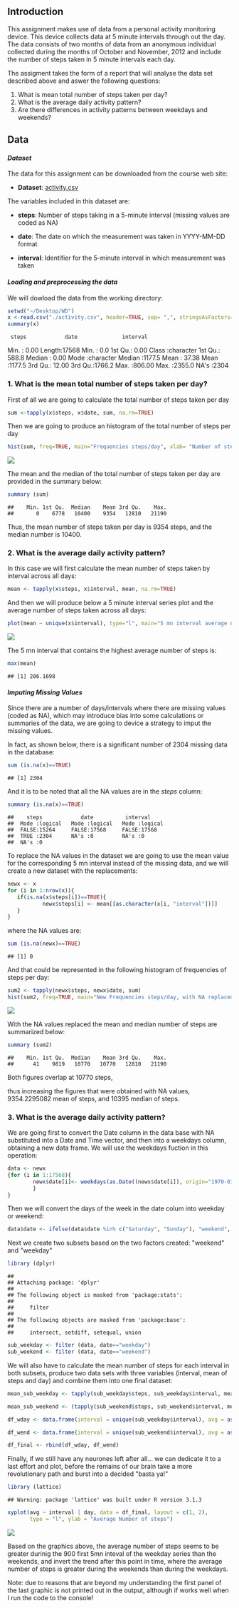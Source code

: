Introduction
------------

This assignment makes use of data from a personal activity monitoring device. This device collects data at 5 minute intervals through out the day. The data consists of two months of data from an anonymous individual collected during the months of October and November, 2012 and include the number of steps taken in 5 minute intervals each day.

The assigment takes the form of a report that will analyse the data set described above and aswer the following questions:

1.  What is mean total number of steps taken per day?
2.  What is the average daily activity pattern?
3.  Are there differences in activity patterns between weekdays and weekends?

Data
----

#### *Dataset*

The data for this assignment can be downloaded from the course web site:

-   **Dataset**: [activity.csv](https://d396qusza40orc.cloudfront.net/repdata%2Fdata%2Factivity.zip)

The variables included in this dataset are:

-   **steps**: Number of steps taking in a 5-minute interval (missing values are coded as NA)

-   **date**: The date on which the measurement was taken in YYYY-MM-DD format

-   **interval**: Identifier for the 5-minute interval in which measurement was taken

#### *Loading and preprocessing the data*

We will dowload the data from the working directory:

``` r
setwd("~/Desktop/WD")
x <-read.csv("./activity.csv", header=TRUE, sep= ",", stringsAsFactors=FALSE)
summary(x)
```

     steps            date              interval     

Min. : 0.00 Length:17568 Min. : 0.0
 1st Qu.: 0.00 Class :character 1st Qu.: 588.8
 Median : 0.00 Mode :character Median :1177.5
 Mean : 37.38 Mean :1177.5
 3rd Qu.: 12.00 3rd Qu.:1766.2
 Max. :806.00 Max. :2355.0
 NA's :2304

### 1. What is the mean total number of steps taken per day?

First of all we are going to calculate the total number of steps taken per day

``` r
sum <-tapply(x$steps, x$date, sum, na.rm=TRUE)
```

Then we are going to produce an histogram of the total number of steps per day

``` r
hist(sum, freq=TRUE, main="Frequencies steps/day", xlab= "Number of steps/day", col="lightblue")
```

![](PA1_template_files/figure-markdown_github/histogram%20steps-1.png)

The mean and the median of the total number of steps taken per day are provided in the summary below:

``` r
summary (sum)
```

    ##    Min. 1st Qu.  Median    Mean 3rd Qu.    Max. 
    ##       0    6778   10400    9354   12810   21190

Thus, the mean number of steps taken per day is 9354 steps, and the median number is 10400.

### 2. What is the average daily activity pattern?

In this case we will first calculate the mean number of steps taken by interval across all days:

``` r
mean <- tapply(x$steps, x$interval, mean, na.rm=TRUE)
```

And then we will produce below a 5 minute interval series plot and the average number of steps taken across all days:

``` r
plot(mean ~ unique(x$interval), type="l", main="5 mn interval average number of steps", xlab = "5-min interval", ylab="average number of steps", col="red")
```

![](PA1_template_files/figure-markdown_github/time%20series%20intervals-1.png)

The 5 mn interval that contains the highest average number of steps is:

``` r
max(mean)
```

    ## [1] 206.1698

#### *Imputing Missing Values*

Since there are a number of days/intervals where there are missing values (coded as NA), which may introduce bias into some calculations or summaries of the data, we are going to device a strategy to imput the missing values.

In fact, as shown below, there is a significant number of 2304 missing data in the database:

``` r
sum (is.na(x)==TRUE)
```

    ## [1] 2304

And it is to be noted that all the NA values are in the *steps* column:

``` r
summary (is.na(x)==TRUE)
```

    ##    steps            date          interval      
    ##  Mode :logical   Mode :logical   Mode :logical  
    ##  FALSE:15264     FALSE:17568     FALSE:17568    
    ##  TRUE :2304      NA's :0         NA's :0        
    ##  NA's :0

To replace the NA values in the dataset we are going to use the mean value for the corresponding 5 mn interval instead of the missing data, and we will create a new dataset with the replacements:

``` r
newx <- x
for (i in 1:nrow(x)){
   if(is.na(x$steps[i])==TRUE){
           newx$steps[i] <- mean[[as.character(x[i, "interval"])]]
   }     
}
```

where the NA values are:

``` r
sum (is.na(newx)==TRUE)
```

    ## [1] 0

And that could be represented in the following histogram of frequencies of steps per day:

``` r
sum2 <- tapply(newx$steps, newx$date, sum)
hist(sum2, freq=TRUE, main="New Frequencies steps/day, with NA replaced", xlab= "Number of steps/day", col="green")
```

![](PA1_template_files/figure-markdown_github/histogram%20steps%20NA%20imputed-1.png)

With the NA values replaced the mean and median number of steps are summarized below:

``` r
summary (sum2)
```

    ##    Min. 1st Qu.  Median    Mean 3rd Qu.    Max. 
    ##      41    9819   10770   10770   12810   21190

Both figures overlap at 10770 steps,

thus increasing the figures that were obtained with NA values, 9354.2295082 mean of steps, and 10395 median of steps.

### 3. What is the average daily activity pattern?

We are going first to convert the Date column in the data base with NA substituted into a Date and Time vector, and then into a weekdays column, obtaining a new data frame. We will use the weekdays fuction in this operation:

``` r
data <- newx
{for (i in 1:17568){
        newx$date[i]<- weekdays(as.Date((newx$date[i]), origin="1970-01-01", tz="GMT"), abbreviate=FALSE)
        }
}
```

Then we will convert the days of the week in the date colum into weekday or weekend:

``` r
data$date <- ifelse(data$date %in% c("Saturday", "Sunday"), "weekend", "weekday")
```

Next we create two subsets based on the two factors created: "weekend" and "weekday"

``` r
library (dplyr)
```

    ## 
    ## Attaching package: 'dplyr'
    ## 
    ## The following object is masked from 'package:stats':
    ## 
    ##     filter
    ## 
    ## The following objects are masked from 'package:base':
    ## 
    ##     intersect, setdiff, setequal, union

``` r
sub_weekday <- filter (data, date=="weekday")
sub_weekend <- filter (data, date=="weekend")
```

We will also have to calculate the mean number of steps for each interval in both subsets, produce two data sets with three variables (interval, mean of steps and day) and combine them into one final dataset:

``` r
mean_sub_weekday <- tapply(sub_weekday$steps, sub_weekday$interval, mean, na.rm=TRUE)

mean_sub_weekend <- (tapply(sub_weekend$steps, sub_weekend$interval, mean, na.rm=TRUE))

df_wday <- data.frame(interval = unique(sub_weekday$interval), avg = as.numeric(mean_sub_weekday), day = rep("weekday", length(mean_sub_weekday)))

df_wend <- data.frame(interval = unique(sub_weekend$interval), avg = as.numeric(mean_sub_weekend), day = rep("weekend", length(mean_sub_weekend)))

df_final <- rbind(df_wday, df_wend)
```

Finally, if we still have any neurones left after all... we can dedicate it to a last effort and plot, before the remains of our brain take a more revolutionary path and burst into a decided "basta ya!"

``` r
library (lattice)
```

    ## Warning: package 'lattice' was built under R version 3.1.3

``` r
xyplot(avg ~ interval | day, data = df_final, layout = c(1, 2), 
       type = "l", ylab = "Average Number of steps")
```

![](PA1_template_files/figure-markdown_github/plot%20subsets-1.png)

Based on the graphics above, the average number of steps seems to be greater durinig the 900 first 5mn inteval of the weekday series than the weekends, and invert the trend after this point in time, where the average number of steps is greater during the weekends than during the weekdays.

Note: due to reasons that are beyond my understanding the first panel of the last graphic is not printed out in the output, although if works well when I run the code to the console!
